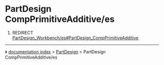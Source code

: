 # PartDesign CompPrimitiveAdditive/es
1.  REDIRECT [PartDesign_Workbench/es#PartDesign_CompPrimitiveAdditive](PartDesign_Workbench/es#PartDesign_CompPrimitiveAdditive.md)



---
⏵ [documentation index](../README.md) > [PartDesign](PartDesign_Workbench.md) > PartDesign CompPrimitiveAdditive/es
